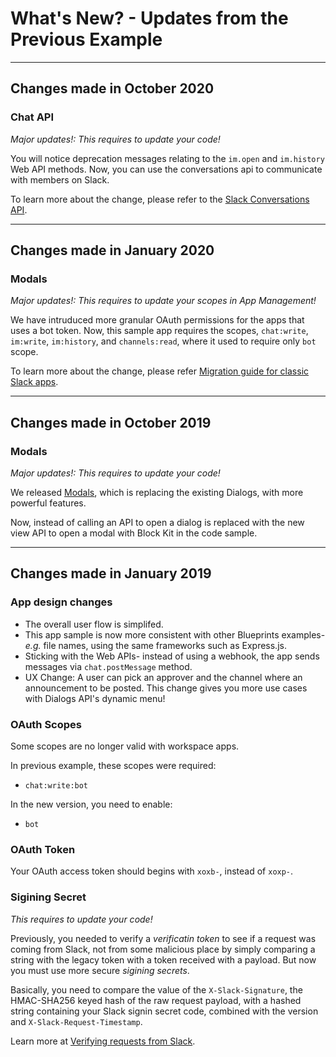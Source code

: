 # What's New? - Updates from the Previous Example

---
## Changes made in October 2020

### Chat API

*Major updates!: This requires to update your code!*

You will notice deprecation messages relating to the `im.open` and `im.history` Web API methods. Now, you can use the conversations api to communicate with members on Slack.  

To learn more about the change, please refer to the [Slack Conversations API](https://api.slack.com/docs/conversations-api).

---
## Changes made in January 2020

### Modals

*Major updates!: This requires to update your scopes in App Management!*

We have intruduced more granular OAuth permissions for the apps that uses a bot token. Now, this sample app requires the scopes, `chat:write`, `im:write`, `im:history`, and `channels:read`, where it used to require only `bot` scope.

To learn more about the change, please refer [Migration guide for classic Slack apps](https://api.slack.com/authentication/migration).

---
## Changes made in October 2019

### Modals

*Major updates!: This requires to update your code!*

We released [Modals](https://api.slack.com/block-kit/surfaces/modals), which is replacing the existing Dialogs, with more powerful features.

Now, instead of calling an API to open a dialog is replaced with the new view API to open a modal with Block Kit in the code sample.

---
## Changes made in January 2019

### App design changes

* The overall user flow is simplifed. 
* This app sample is now more consistent with other Blueprints examples- *e.g.* file names, using the same frameworks such as Express.js.
* Sticking with the Web APIs- instead of using a webhook, the app sends messages via `chat.postMessage` method.
* UX Change: A user can pick an approver and the channel where an announcement to be posted. This change gives you more use cases with Dialogs API's dynamic menu!

### OAuth Scopes

Some scopes are no longer valid with workspace apps.

In previous example, these scopes were required:
* `chat:write:bot`

In the new version, you need to enable:
* `bot` 

### OAuth Token

Your OAuth access token should begins with `xoxb-`, instead of `xoxp-`.


### Sigining Secret 

*This requires to update your code!*

Previously, you needed to verify a *verificatin token* to see if a request was coming from Slack, not from some malicious place by simply comparing a string with the legacy token with a token received with a payload. But now you must use more secure *sigining secrets*.

Basically, you need to compare the value of the `X-Slack-Signature`, the HMAC-SHA256 keyed hash of the raw request payload, with a hashed string containing your Slack signin secret code, combined with the version and `X-Slack-Request-Timestamp`. 

Learn more at [Verifying requests from Slack](https://api.slack.com/docs/verifying-requests-from-slack).
